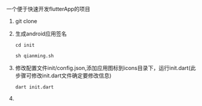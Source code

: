一个便于快速开发flutterApp的项目

1. git clone 

2. 生成android应用签名

   `cd init`

   `sh qianming.sh`

3. 修改配置文件init/config.json,添加应用图标到icons目录下，运行init.dart(此步骤可修改init.dart文件确定要修改信息)

   `dart init.dart`

4. 

